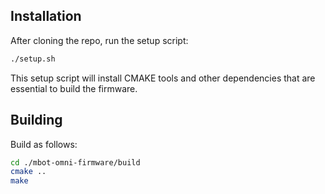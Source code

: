## Installation

After cloning the repo, run the setup script:

```bash
./setup.sh
```
This setup script will install CMAKE tools and other dependencies that are essential to build the firmware.

## Building

Build as follows:
```bash
cd ./mbot-omni-firmware/build
cmake ..
make
```
